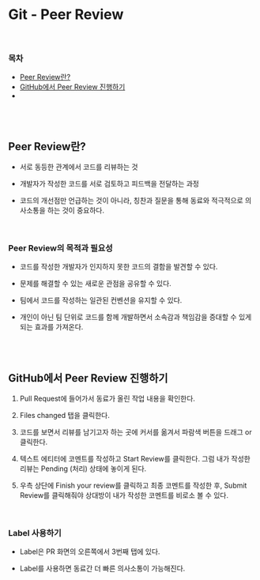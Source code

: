 # Git - Peer Review

<br/>

### 목차

- <a href="">Peer Review란?</a>
- <a href="">GitHub에서 Peer Review 진행하기</a>
- <a href=""></a>

<br/><br/>

## Peer Review란?

- 서로 동등한 관계에서 코드를 리뷰하는 것

- 개발자가 작성한 코드를 서로 검토하고 피드백을 전달하는 과정

- 코드의 개선점만 언급하는 것이 아니라, 칭찬과 질문을 통해 동료와 적극적으로 의사소통을 하는 것이 중요하다.

<br/>

### Peer Review의 목적과 필요성

- 코드를 작성한 개발자가 인지하지 못한 코드의 결함을 발견할 수 있다.

- 문제를 해결할 수 있는 새로운 관점을 공유할 수 있다.

- 팀에서 코드를 작성하는 일관된 컨벤션을 유지할 수 있다.

- 개인이 아닌 팀 단위로 코드를 함께 개발하면서 소속감과 책임감을 증대할 수 있게 되는 효과를 가져온다.

<br/><br/>

## GitHub에서 Peer Review 진행하기

1. Pull Request에 들어가서 동료가 올린 작업 내용을 확인한다.

2. Files changed 탭을 클릭한다.

3. 코드를 보면서 리뷰를 남기고자 하는 곳에 커서를 옮겨서 파람색 버튼을 드래그 or 클릭한다.

4. 텍스트 에티터에 코멘트를 작성하고 Start Review를 클릭한다. 그럼 내가 작성한 리뷰는 Pending (처리) 상태에 놓이게 된다.

5. 우측 상단에 Finish your review를 클릭하고 최종 코멘트를 작성한 후, Submit Review를 클릭해줘야 상대방이 내가 작성한 코멘트를 비로소 볼 수 있다.

<br/>

### Label 사용하기

- Label은 PR 화면의 오른쪽에서 3번째 탭에 있다.

- Label를 사용하면 동료간 더 빠른 의사소통이 가능해진다.
